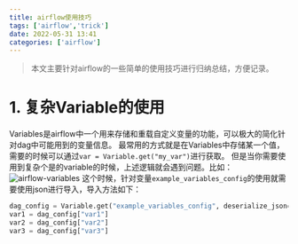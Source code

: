 ```yaml
---
title: airflow使用技巧
tags: ['airflow','trick']
date: 2022-05-31 13:41
categories: ['airflow']
---
```


> 本文主要针对airflow的一些简单的使用技巧进行归纳总结，方便记录。

# 1. 复杂Variable的使用
Variables是airflow中一个用来存储和重载自定义变量的功能，可以极大的简化针对dag中可能用到的变量信息。
最常用的方式就是在Variables中存储某一个值，需要的时候可以通过`var = Variable.get("my_var")`进行获取。
但是当你需要使用到复杂个是的variable的时候，上述逻辑就会遇到问题。比如：
![airflow-variables](https://s2.loli.net/2022/05/31/mNxLnk6pqbrOdQu.png)
这个时候，针对变量`example_variables_config`的使用就需要使用json进行导入，导入方法如下：
```python
dag_config = Variable.get("example_variables_config", deserialize_json=True)
var1 = dag_config["var1"]
var2 = dag_config["var2"]
var3 = dag_config["var3"]
```